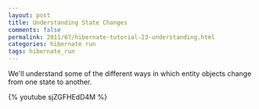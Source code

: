 ```yaml
---           
layout: post
title: Understanding State Changes
comments: false
permalink: 2011/07/hibernate-tutorial-23-understanding.html
categories: hibernate run
tags: hibernate_run
---
```


We'll understand some of the different ways in which entity objects change from one state to another.

{% youtube sjZGFHEdD4M %}